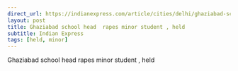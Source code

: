 ```yaml
---
direct_url: https://indianexpress.com/article/cities/delhi/ghaziabad-school-head-rapes-minor-student-held-8265248/
layout: post
title: Ghaziabad school head  rapes minor student , held
subtitle: Indian Express
tags: [held, minor]
---
```


Ghaziabad school head  rapes minor student , held